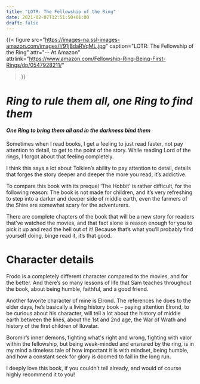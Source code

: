 ```yaml
---
title: "LOTR: The Fellowship of the Ring"
date: 2021-02-07T12:51:50+01:00
draft: false
---
```

{{< figure
  src="https://images-na.ssl-images-amazon.com/images/I/91jBdaRVqML.jpg"
  caption="LOTR: The Fellowship of the Ring"
  attr="-- At Amazon"
  attrlink="https://www.amazon.com/Fellowship-Ring-Being-First-Rings/dp/0547928211/"
>}}

# *Ring to rule them all, one Ring to find them*
#### *One Ring to bring them all and in the darkness bind them*
  
Sometimes when I read books, I get a feeling to just read faster, not pay attention to detail, to get to the point of the story. While reading Lord of the rings, I forgot about that feeling completely. 

I think this says a lot about Tolkien’s ability to pay attention to detail, details that forges the story deeper and deeper the more you read, it’s addictive. 

To compare this book with its prequel ‘The Hobbit’ is rather difficult, for the following reason: The book is not made for children, and it’s very refreshing to step into a darker and deeper side of middle earth, even the farmers of the Shire are somewhat scary for the adventurers.  

There are complete chapters of the book that will be a new story for readers that’ve watched the movies, and that fact alone is reason enough for you to pick it up and read the hell out of it! Because that’s what you’ll probably find yourself doing, binge read it, it’s that good. 

# Character details

Frodo is a completely different character compared to the movies, and for the better. And there’s so many lessons of life that Sam teaches throughout the book, about being humble, faithful, and a good friend. 

Another favorite character of mine is Elrond. The references he does to the elder days, he’s basically a living history book – paying attention Elrond, to be curious about his character, will tell a lot about the history of middle earth between the lines, about the 1st and 2nd age, the War of Wrath and history of the first children of Ilúvatar. 

Boromir’s inner demons, fighting what's right and wrong, fighting with valor within the fellowship, but being weak-minded and ensnared by the ring, is in my mind a timeless tale of how important it is with mindset, being humble, and how a constant seek for glory is doomed to fail in the long run. 

 

I deeply love this book, if you couldn’t tell already, and would of course highly recommend it to you! 